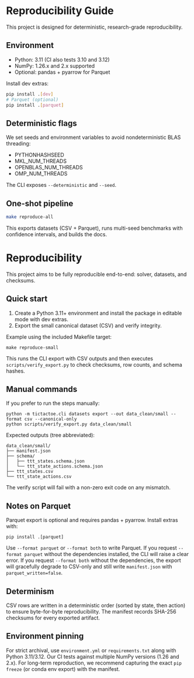 # Reproducibility Guide

This project is designed for deterministic, research-grade reproducibility.

## Environment

- Python: 3.11 (CI also tests 3.10 and 3.12)
- NumPy: 1.26.x and 2.x supported
- Optional: pandas + pyarrow for Parquet

Install dev extras:

```bash
pip install .[dev]
# Parquet (optional)
pip install .[parquet]
```

## Deterministic flags

We set seeds and environment variables to avoid nondeterministic BLAS threading:

- PYTHONHASHSEED
- MKL_NUM_THREADS
- OPENBLAS_NUM_THREADS
- OMP_NUM_THREADS

The CLI exposes `--deterministic` and `--seed`.

## One-shot pipeline

```bash
make reproduce-all
```

This exports datasets (CSV + Parquet), runs multi-seed benchmarks with confidence intervals, and builds the docs.
# Reproducibility

This project aims to be fully reproducible end-to-end: solver, datasets, and checksums.

## Quick start

1) Create a Python 3.11+ environment and install the package in editable mode with dev extras.
2) Export the small canonical dataset (CSV) and verify integrity.

Example using the included Makefile target:

    make reproduce-small

This runs the CLI export with CSV outputs and then executes `scripts/verify_export.py` to check checksums, row counts, and schema hashes.

## Manual commands

If you prefer to run the steps manually:

    python -m tictactoe.cli datasets export --out data_clean/small --format csv --canonical-only
    python scripts/verify_export.py data_clean/small

Expected outputs (tree abbreviated):

    data_clean/small/
    ├── manifest.json
    ├── schema/
    │   ├── ttt_states.schema.json
    │   └── ttt_state_actions.schema.json
    ├── ttt_states.csv
    └── ttt_state_actions.csv

The verify script will fail with a non-zero exit code on any mismatch.

## Notes on Parquet

Parquet export is optional and requires pandas + pyarrow. Install extras with:

    pip install .[parquet]

Use `--format parquet` or `--format both` to write Parquet. If you request `--format parquet` without the dependencies installed, the CLI will raise a clear error. If you request `--format both` without the dependencies, the export will gracefully degrade to CSV-only and still write `manifest.json` with `parquet_written=false`.

## Determinism

CSV rows are written in a deterministic order (sorted by state, then action) to ensure byte-for-byte reproducibility. The manifest records SHA-256 checksums for every exported artifact.

## Environment pinning

For strict archival, use `environment.yml` or `requirements.txt` along with Python 3.11/3.12. Our CI tests against multiple NumPy versions (1.26 and 2.x). For long-term reproduction, we recommend capturing the exact `pip freeze` (or conda env export) with the manifest.
 
